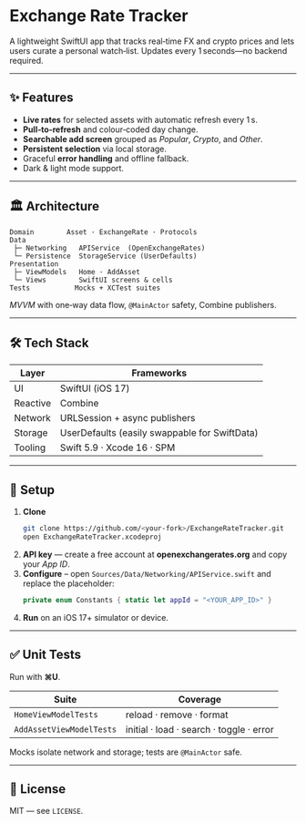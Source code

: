# Exchange Rate Tracker

A lightweight SwiftUI app that tracks real‑time FX and crypto prices and lets users curate a personal watch‑list. Updates every 1 seconds—no backend required.

---

## ✨ Features

- **Live rates** for selected assets with automatic refresh every 1 s.
- **Pull‑to‑refresh** and colour‑coded day change.
- **Searchable add screen** grouped as *Popular*, *Crypto*, and *Other*.
- **Persistent selection** via local storage.
- Graceful **error handling** and offline fallback.
- Dark & light mode support.

---

## 🏛 Architecture

```
Domain        Asset · ExchangeRate · Protocols
Data
 ├─ Networking   APIService  (OpenExchangeRates)
 └─ Persistence  StorageService (UserDefaults)
Presentation
 ├─ ViewModels   Home · AddAsset
 └─ Views        SwiftUI screens & cells
Tests           Mocks + XCTest suites
```

*MVVM* with one‑way data flow, `@MainActor` safety, Combine publishers.

---

## 🛠 Tech Stack

| Layer | Frameworks |
|-------|------------|
| UI | SwiftUI (iOS 17) |
| Reactive | Combine |
| Network | URLSession + async publishers |
| Storage | UserDefaults (easily swappable for SwiftData) |
| Tooling | Swift 5.9 · Xcode 16 · SPM |

---

## 🔧 Setup

1. **Clone**
   ```bash
   git clone https://github.com/<your‑fork>/ExchangeRateTracker.git
   open ExchangeRateTracker.xcodeproj
   ```
2. **API key** — create a free account at **openexchangerates.org** and copy your *App ID*.
3. **Configure** – open `Sources/Data/Networking/APIService.swift` and replace the placeholder:
   ```swift
   private enum Constants { static let appId = "<YOUR_APP_ID>" }
   ```
4. **Run** on an iOS 17+ simulator or device.

---

## ✅ Unit Tests

Run with **⌘U**.

| Suite | Coverage |
|-------|----------|
| `HomeViewModelTests` | reload · remove · format |
| `AddAssetViewModelTests` | initial · load · search · toggle · error |

Mocks isolate network and storage; tests are `@MainActor` safe.

---

## 📄 License

MIT — see `LICENSE`.

